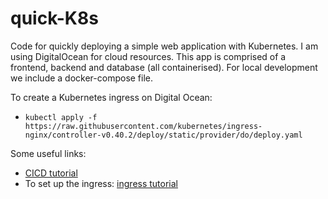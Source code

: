 # quick-K8s

Code for quickly deploying a simple web application with Kubernetes. I am using DigitalOcean for cloud resources. This app is comprised of a frontend, backend and database (all containerised). For local development we include a docker-compose file.

To create a Kubernetes ingress on Digital Ocean:

* `kubectl apply -f https://raw.githubusercontent.com/kubernetes/ingress-nginx/controller-v0.40.2/deploy/static/provider/do/deploy.yaml`

Some useful links:

* [CICD tutorial](https://www.digitalocean.com/community/tutorials/how-to-automate-deployments-to-digitalocean-kubernetes-with-circleci)
* To set up the ingress: [ingress tutorial](https://www.digitalocean.com/community/tutorials/how-to-set-up-an-nginx-ingress-with-cert-manager-on-digitalocean-kubernetes#step-2-%E2%80%94-setting-up-the-kubernetes-nginx-ingress-controller)

